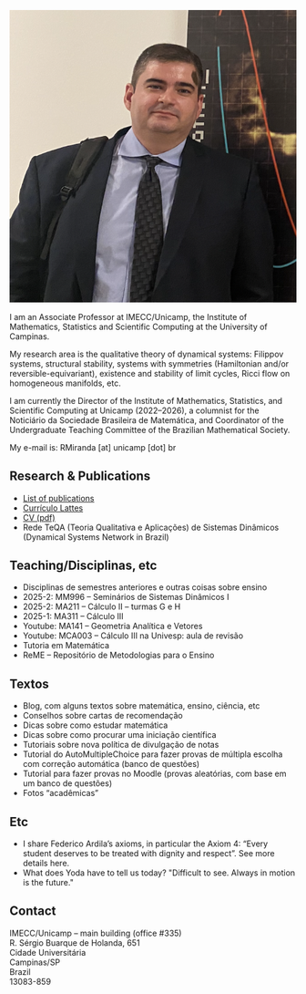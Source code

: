 ![](roma.png)

I am an Associate Professor at IMECC/Unicamp, the Institute of Mathematics, Statistics and Scientific Computing at the University of Campinas.

My research area is the qualitative theory of dynamical systems: Filippov systems, structural stability, systems with symmetries (Hamiltonian and/or reversible-equivariant), existence and stability of limit cycles, Ricci flow on homogeneous manifolds, etc.

I am currently the Director of the Institute of Mathematics, Statistics, and Scientific Computing at Unicamp (2022–2026), a columnist for the Noticiário da Sociedade Brasileira de Matemática, and Coordinator of the Undergraduate Teaching Committee of the Brazilian Mathematical Society.

My e-mail is: RMiranda [at] unicamp [dot] br

## Research & Publications

- [List of publications](#)
- [Currículo Lattes](http://lattes.cnpq.br/7260833760482439)
- [CV (pdf)](#)
- Rede TeQA (Teoria Qualitativa e Aplicações) de Sistemas Dinâmicos (Dynamical Systems Network in Brazil)

## Teaching/Disciplinas, etc

- Disciplinas de semestres anteriores e outras coisas sobre ensino
- 2025-2: MM996 – Seminários de Sistemas Dinâmicos I
- 2025-2: MA211 – Cálculo II – turmas G e H
- 2025-1: MA311 – Cálculo III
- Youtube: MA141 – Geometria Analítica e Vetores
- Youtube: MCA003 – Cálculo III na Univesp: aula de revisão
- Tutoria em Matemática
- ReME – Repositório de Metodologias para o Ensino

## Textos

- Blog, com alguns textos sobre matemática, ensino, ciência, etc
- Conselhos sobre cartas de recomendação
- Dicas sobre como estudar matemática
- Dicas sobre como procurar uma iniciação científica
- Tutoriais sobre nova política de divulgação de notas
- Tutorial do AutoMultipleChoice para fazer provas de múltipla escolha com correção automática (banco de questões)
- Tutorial para fazer provas no Moodle (provas aleatórias, com base em um banco de questões)
- Fotos “acadêmicas”

## Etc

- I share Federico Ardila’s axioms, in particular the Axiom 4: “Every student deserves to be treated with dignity and respect”. See more details here.
- What does Yoda have to tell us today? "Difficult to see. Always in motion is the future."

## Contact

IMECC/Unicamp – main building (office #335)  
R. Sérgio Buarque de Holanda, 651  
Cidade Universitária  
Campinas/SP  
Brazil  
13083-859  
